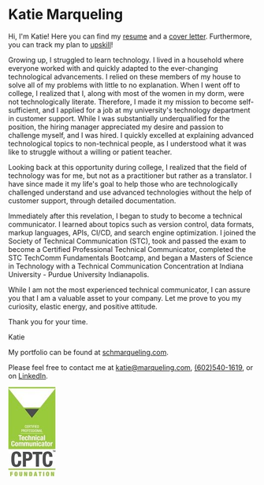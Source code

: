 # Katie Marqueling
Hi, I'm Katie! Here you can find my 
[resume](https://github.com/katiemarqueling/Career/blob/main/Resume%26CoverLetter/MarquelingResume.pdf) and a 
[cover letter](https://github.com/katiemarqueling/Career/blob/main/Resume%26CoverLetter/MarquelingCoverLetter.pdf). Furthermore, you can track my plan to [upskill](https://github.com/katiemarqueling/Career/blob/main/UpskillChecklist.md)!

Growing up, I struggled to learn technology. I lived in a household where everyone worked with and quickly adapted to the ever-changing technological advancements. I relied on these members of my house to solve all of my problems with little to no explanation. When I went off to college, I realized that I, along with most of the women in my dorm, were not technologically literate. Therefore, I made it my mission to become self-sufficient, and I applied for a job at my university's technology department in customer support. While I was substantially underqualified for the position, the hiring manager appreciated my desire and passion to challenge myself, and I was hired. I quickly excelled at explaining advanced technological topics to non-technical people, as I understood what it was like to struggle without a willing or patient teacher.

Looking back at this opportunity during college, I realized that the field of technology was for me, but not as a practitioner but rather as a translator. I have since made it my life's goal to help those who are technologically challenged understand and use advanced technologies without the help of customer support, through detailed documentation. 

Immediately after this revelation, I began to study to become a technical communicator. I learned about topics such as version control, data formats, markup languages, APIs, CI/CD, and search engine optimization. I joined the Society of Technical Communication (STC), took and passed the exam to become a Certified Professional Technical Communicator, completed the STC TechComm Fundamentals Bootcamp, and began a Masters of Science in Technology with a Technical Communication Concentration at Indiana University - Purdue University Indianapolis.

While I am not the most experienced technical communicator, I can assure you that I am a valuable asset to your company. Let me prove to you my curiosity, elastic energy, and positive attitude.

Thank you for your time.

Katie

My portfolio can be found at [schmarqueling.com](scharqueling.com).

Please feel free to contact me at katie@marqueling.com, <a href="tel:+16025401619"> (602)540-1619</a>, or on 
[LinkedIn](https://www.linkedin.com/in/katiemarqueling/).

[![Picture](https://github.com/katiemarqueling/Career/blob/main/UpskillLearning/PicturesToEmbed/CPTC_Foundational.jpg?raw=true) <br>](https://www.credly.com/badges/2a50be9c-a3c5-48a2-8c39-a9bcba40c9f6/linked_in_profile)